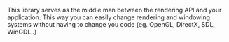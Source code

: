 This library serves as the middle man between the rendering API and your application. This way you can easily change rendering and windowing systems without having to change you code (eg. OpenGL, DirectX, SDL, WinGDI...)